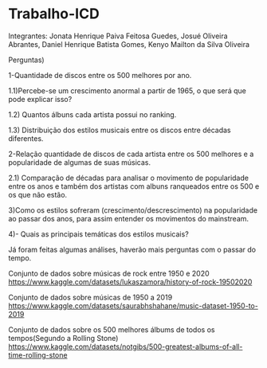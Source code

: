 # Trabalho-ICD
Integrantes:
Jonata Henrique Paiva Feitosa Guedes, Josué Oliveira Abrantes, Daniel Henrique Batista Gomes, Kenyo Mailton da Silva Oliveira  

Perguntas)

1-Quantidade de discos entre os 500 melhores por ano.

1.1)Percebe-se um crescimento anormal a partir de 1965, o que será que pode explicar isso? 

1.2) Quantos álbuns cada artista possui no ranking.

1.3) Distribuição dos estilos musicais entre os discos entre décadas diferentes.

2-Relação quantidade de discos de cada artista entre os 500 melhores e a popularidade de algumas de suas músicas.

2.1) Comparação de décadas para analisar o movimento de popularidade entre os anos e também dos artistas com albuns ranqueados entre os 500 e os que não estão.

3)Como os estilos sofreram (crescimento/descrescimento) na popularidade ao passar dos anos, para assim entender os movimentos do mainstream.

4)- Quais as principais temáticas dos estilos musicais?


Já foram feitas algumas análises, haverão mais perguntas com o passar do tempo.








Conjunto de dados sobre músicas de rock entre 1950 e 2020 https://www.kaggle.com/datasets/lukaszamora/history-of-rock-19502020

Conjunto de dados sobre músicas de 1950 a 2019 https://www.kaggle.com/datasets/saurabhshahane/music-dataset-1950-to-2019


Conjunto de dados sobre os 500 melhores álbums de todos os tempos(Segundo a Rolling Stone) https://www.kaggle.com/datasets/notgibs/500-greatest-albums-of-all-time-rolling-stone
